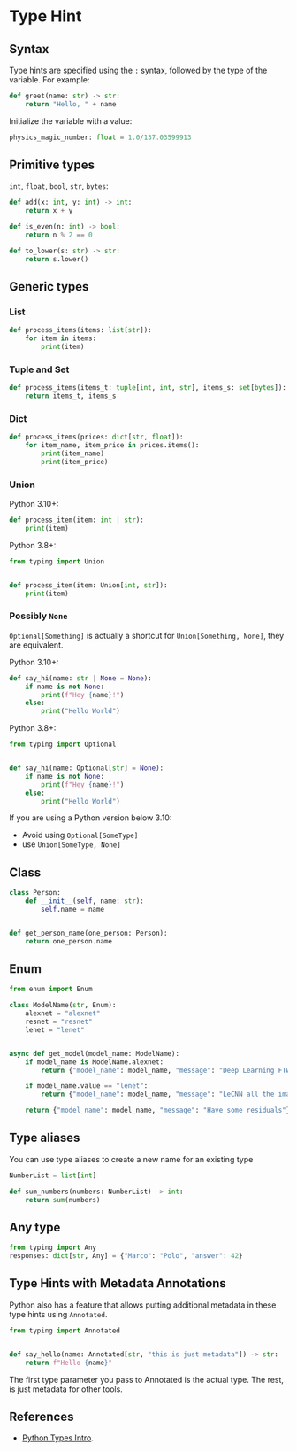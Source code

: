 # Type Hint

## Syntax

Type hints are specified using the `:` syntax, followed by the type of the variable. For example:

```py
def greet(name: str) -> str:
    return "Hello, " + name
```

Initialize the variable with a value:

```py
physics_magic_number: float = 1.0/137.03599913
```


## Primitive types

`int`, `float`, `bool`, `str`, `bytes`:

```py
def add(x: int, y: int) -> int:
    return x + y

def is_even(n: int) -> bool:
    return n % 2 == 0

def to_lower(s: str) -> str:
    return s.lower()
```


## Generic types

### List

```py
def process_items(items: list[str]):
    for item in items:
        print(item)
```

### Tuple and Set

```py
def process_items(items_t: tuple[int, int, str], items_s: set[bytes]):
    return items_t, items_s
```

### Dict

```py
def process_items(prices: dict[str, float]):
    for item_name, item_price in prices.items():
        print(item_name)
        print(item_price)
```

### Union

Python 3.10+:
```py
def process_item(item: int | str):
    print(item)
```

Python 3.8+:
```py
from typing import Union


def process_item(item: Union[int, str]):
    print(item)
```

### Possibly `None`

`Optional[Something]` is actually a shortcut for `Union[Something, None]`, they are equivalent.

Python 3.10+:
```py
def say_hi(name: str | None = None):
    if name is not None:
        print(f"Hey {name}!")
    else:
        print("Hello World")
```

Python 3.8+:
```py
from typing import Optional


def say_hi(name: Optional[str] = None):
    if name is not None:
        print(f"Hey {name}!")
    else:
        print("Hello World")
```

If you are using a Python version below 3.10:
- Avoid using `Optional[SomeType]`
- use `Union[SomeType, None]`


## Class

```py
class Person:
    def __init__(self, name: str):
        self.name = name


def get_person_name(one_person: Person):
    return one_person.name
```


## Enum

```py
from enum import Enum

class ModelName(str, Enum):
    alexnet = "alexnet"
    resnet = "resnet"
    lenet = "lenet"


async def get_model(model_name: ModelName):
    if model_name is ModelName.alexnet:
        return {"model_name": model_name, "message": "Deep Learning FTW!"}

    if model_name.value == "lenet":
        return {"model_name": model_name, "message": "LeCNN all the images"}

    return {"model_name": model_name, "message": "Have some residuals"}
```


## Type aliases

You can use type aliases to create a new name for an existing type

```py
NumberList = list[int]

def sum_numbers(numbers: NumberList) -> int:
    return sum(numbers)
```


## Any type

```py
from typing import Any
responses: dict[str, Any] = {"Marco": "Polo", "answer": 42}
```


## Type Hints with Metadata Annotations

Python also has a feature that allows putting additional metadata in these type hints using `Annotated`.

```py
from typing import Annotated


def say_hello(name: Annotated[str, "this is just metadata"]) -> str:
    return f"Hello {name}"
```

The first type parameter you pass to Annotated is the actual type. The rest, is just metadata for other tools.


## References

- [Python Types Intro](https://fastapi.tiangolo.com/python-types/).
